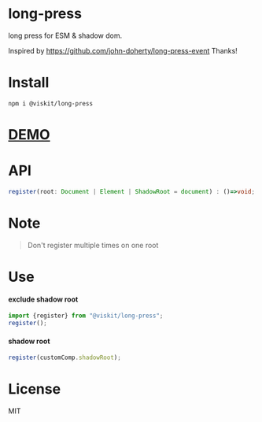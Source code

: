 # long-press

long press for ESM & shadow dom.

Inspired by https://github.com/john-doherty/long-press-event  Thanks!

# Install
    npm i @viskit/long-press

# [DEMO](https://codesandbox.io/s/long-press-cxi3c)

# API

```ts
register(root: Document | Element | ShadowRoot = document) : ()=>void;
```

# Note
> Don't register multiple times on one root

# Use

#### exclude shadow root

```ts
import {register} from "@viskit/long-press";
register();
```

#### shadow root
```ts
register(customComp.shadowRoot);
```

# License
MIT
